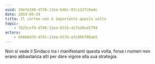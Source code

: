 ```yaml
---
uuid: 34efe240-d73b-11ea-b4bc-0fc1127c8adc
date: 2019-05-24
title: Il corteo non è importante questa volta
topic:
    - 7b25cef0-d7d6-11ea-8315-417e20cd1794
actors:
    - d4666d70-d741-11ea-b57b-a7c066f88ab5
---
```


Non si vede il Sindaco tra i manifestanti questa volta, forse i numeri non erano abbastanza alti per dare vigore alla sua strategia.
